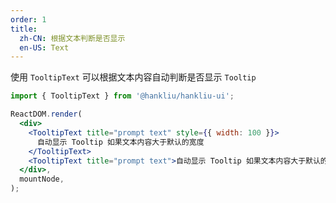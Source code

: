 ```yaml
---
order: 1
title:
  zh-CN: 根据文本判断是否显示
  en-US: Text
---
```


使用 `TooltipText` 可以根据文本内容自动判断是否显示 `Tooltip`

```jsx
import { TooltipText } from '@hankliu/hankliu-ui';

ReactDOM.render(
  <div>
    <TooltipText title="prompt text" style={{ width: 100 }}>
      自动显示 Tooltip 如果文本内容大于默认的宽度
    </TooltipText>
    <TooltipText title="prompt text">自动显示 Tooltip 如果文本内容大于默认的宽度</TooltipText>
  </div>,
  mountNode,
);
```
